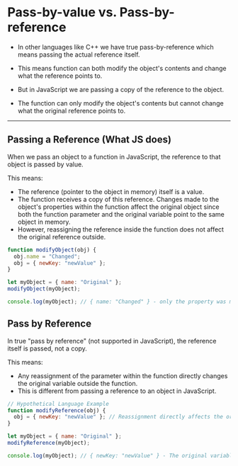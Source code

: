 # Pass-by-value vs. Pass-by-reference

- In other languages like C++ we have true pass-by-reference which means passing the actual reference itself.
- This means function can both modify the object's contents and change what the reference points to.

- But in JavaScript we are passing a copy of the reference to the object.
- The function can only modify the object's contents but cannot change what the original reference points to.

---

## Passing a Reference (What JS does)

When we pass an object to a function in JavaScript, the reference to that object is passed by value.

This means:

- The reference (pointer to the object in memory) itself is a value.
- The function receives a copy of this reference. Changes made to the object's properties within the function affect the original object since both the function parameter and the original variable point to the same object in memory.
- However, reassigning the reference inside the function does not affect the original reference outside.

```js
function modifyObject(obj) {
  obj.name = "Changed";
  obj = { newKey: "newValue" };
}

let myObject = { name: "Original" };
modifyObject(myObject);

console.log(myObject); // { name: "Changed" } - only the property was modified
```

## Pass by Reference

In true "pass by reference" (not supported in JavaScript), the reference itself is passed, not a copy.

This means:

- Any reassignment of the parameter within the function directly changes the original variable outside the function.
- This is different from passing a reference to an object in JavaScript.

```js
// Hypothetical Language Example
function modifyReference(obj) {
  obj = { newKey: "newValue" }; // Reassignment directly affects the original variable
}

let myObject = { name: "Original" };
modifyReference(myObject);

console.log(myObject); // { newKey: "newValue" } - The original variable is entirely replaced
```
